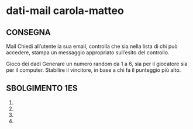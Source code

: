 dati-mail carola-matteo
===
 ## CONSEGNA
Mail
Chiedi all’utente la sua email,
controlla che sia nella lista di chi può accedere,
stampa un messaggio appropriato sull’esito del controllo.

Gioco dei dadi
Generare un numero random da 1 a 6, sia per il giocatore sia per il computer.
Stabilire il vincitore, in base a chi fa il punteggio più alto.


 ## SBOLGIMENTO 1ES
1.  
2. 
3. 
4. 